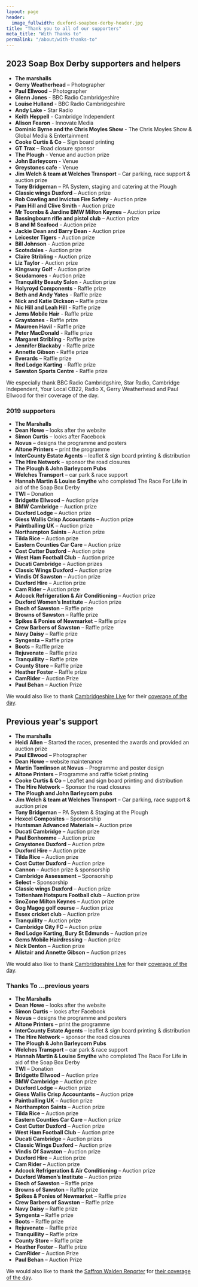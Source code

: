 ```yaml
---
layout: page
header:
  image_fullwidth: duxford-soapbox-derby-header.jpg
title: "Thank you to all of our supporters"
meta_title: "With Thanks to"
permalink: "/about/with-thanks-to"
---
```


## 2023 Soap Box Derby supporters and helpers

* __The marshalls__
* __Gerry Weatherhead__ – Photographer
* __Paul Ellwood__ – Photographer
* __Glenn Jones__ - BBC Radio Cambridgeshire
* __Louise Hulland__ - BBC Radio Cambridgeshire
* __Andy Lake__ - Star Radio
* __Keith Heppell__ - Cambridge Independent
* __Alison Fearon__ - Innovate Media
* __Dominic Byrne and the Chris Moyles Show__ - The Chris Moyles Show & Global Media & Entertainment
* __Cooke Curtis & Co__ – Sign board printing
* __GT Trax__ – Road closure sponsor
* __The Plough__ - Venue and auction prize
* __John Barleycorn__ - Venue
* __Greystones cafe__ - Venue
* __Jim Welch & team at Welches Transport__ – Car parking, race support & auction prize
* __Tony Bridgeman__ – PA System, staging and catering at the Plough
* __Classic wings Duxford__ – Auction prize
* __Rob Cowling and Invictus Fire Safety__ - Auction prize
* __Pam Hill and Clive Smith__ - Auction prize
* __Mr Toombs & Jardine BMW Milton Keynes__ – Auction prize
* __Bassingbourn rifle and pistol club__ – Auction prize
* __B and M Seafood__ - Auction prize
* __Jackie Dean and Barry Dean__ - Auction prize
* __Leicester Tigers__ - Auction prize
* __Bill Johnson__ - Auction prize
* __Scotsdales__ - Auction prize
* __Claire Stribling__ - Auction prize
* __Liz Taylor__ - Auction prize
* __Kingsway Golf__ - Auction prize
* __Scudamores__ - Auction prize
* __Tranquility Beauty Salon__ - Auction prize
* __Holyroyd Components__ - Raffle prize
* __Beth and Andy Yates__ - Raffle prize
* __Nick and Katie Dickson__ – Raffle prize
* __Nic Hill and Leah Hill__ - Raffle prize
* __Jems Mobile Hair__ - Raffle prize
* __Graystones__ - Raffle prize
* __Maureen Havil__ - Raffle prize
* __Peter MacDonald__ - Raffle prize
* __Margaret Stribling__ - Raffle prize
* __Jennifer Blackaby__ - Raffle prize
* __Annette Gibson__ - Raffle prize
* __Everards__ – Raffle prize
* __Red Lodge Karting__ - Raffle prize
* __Sawston Sports Centre__ - Raffle prize

We especially thank BBC Radio Cambridgshire, Star Radio, Cambridge Independent, Your Local CB22, Radio X, Gerry Weatherhead and Paul Ellwood for their coverage of the day.

### 2019 supporters

* __The Marshalls__
* __Dean Howe__ – looks after the website
* __Simon Curtis__ – looks after Facebook
* __Novus__ – designs the programme and posters
* __Altone Printers__ – print the programme
* __InterCounty Estate Agents__ – leaflet & sign board printing & distribution
* __The Hire Network__ – sponsor the road closures
* __The Plough & John Barleycorn Pubs__
* __Welches Transport__ – car park & race support
* __Hannah Martin & Louise Smythe__ who completed  The Race For Life in aid of the Soap Box Derby
* __TWI__ – Donation
* __Bridgette Ellwood__ – Auction prize
* __BMW Cambridge__ – Auction prize
* __Duxford Lodge__ – Auction prize
* __Giess Wallis Crisp Accountants__ – Auction prize
* __Paintballing UK__ – Auction prize
* __Northampton Saints__ – Auction prize
* __Tilda Rice__ – Auction prize
* __Eastern Counties Car Care__ – Auction prize
* __Cost Cutter Duxford__ – Auction prize
* __West Ham Football Club__ – Auction prize
* __Ducati Cambridge__ – Auction prizes
* __Classic Wings Duxford__ – Auction prize
* __Vindis Of Sawston__ – Auction prize
* __Duxford Hire__ – Auction prize
* __Cam Rider__ – Auction prize
* __Adcock Refrigeration & Air Conditioning__ – Auction prize
* __Duxford Women’s Institute__ – Auction prize
* __Etech of Sawston__ – Raffle prize
* __Browns of Sawston__ – Raffle prize
* __Spikes & Ponies of Newmarket__ – Raffle prize
* __Crew Barbers of Sawston__ – Raffle prize
* __Navy Daisy__ – Raffle prize
* __Syngenta__ – Raffle prize
* __Boots__ – Raffle prize
* __Rejuvenate__ – Raffle prize
* __Tranquillity__ – Raffle prize
* __County Store__ – Raffle prize
* __Heather Foster__ – Raffle prize
* __CamRider__ – Auction Prize
* __Paul Behan__ – Auction Prize

We would also like to thank [Cambridgeshire Live][1] for their [coverage of the day][2].


## Previous year's support

* __The marshalls__
* __Heidi Allen__ – Started the races, presented the awards and provided an auction prize
* __Paul Ellwood__ – Photographer
* __Dean Howe__ – website maintenance
* __Martin Tomlinson at Novus__ – Programme and poster design
* __Altone Printers__ – Programme and raffle ticket printing
* __Cooke Curtis & Co__ – Leaflet and sign board printing and distribution
* __The Hire Network__ – Sponsor the road closures
* __The Plough and John Barleycorn pubs__
* __Jim Welch & team at Welches Transport__ – Car parking, race support & auction prize
* __Tony Bridgeman__ – PA System & Staging at the Plough
* __Hexcel Composites__ – Sponsorship
* __Huntsman Advanced Materials__ – Auction prize
* __Ducati Cambridge__ – Auction prize
* __Paul Bonhomme__ – Auction prize
* __Graystones Duxford__ – Auction prize
* __Duxford Hire__ – Auction prize
* __Tilda Rice__ – Auction prize
* __Cost Cutter Duxford__ – Auction prize
* __Cannon__ – Auction prize & sponsorship
* __Cambridge Assessment__ – Sponsorship
* __Select__ – Sponsorship
* __Classic wings Duxford__ – Auction prize
* __Tottenham Hotspurs Football club__ – Auction prize
* __SnoZone Milton Keynes__ – Auction prize
* __Gog Magog golf course__ – Auction prize
* __Essex cricket club__ – Auction prize
* __Tranquility__ – Auction prize
* __Cambridge City FC__ – Auction prize
* __Red Lodge Karting, Bury St Edmunds__ – Auction prize
* __Gems Mobile Hairdressing__ – Auction prize
* __Nick Denton__ – Auction prize
* __Alistair and Annette Gibson__ – Auction prizes

We would also like to thank [Cambridgeshire Live][1] for their [coverage of the day][2].


### Thanks To …previous years

* __The Marshalls__
* __Dean Howe__ – looks after the website
* __Simon Curtis__ – looks after Facebook
* __Novus__ – designs the programme and posters
* __Altone Printers__ – print the programme
* __InterCounty Estate Agents__ – leaflet & sign board printing & distribution
* __The Hire Network__ – sponsor the road closures
* __The Plough & John Barleycorn Pubs__
* __Welches Transport__ – car park & race support
* __Hannah Martin & Louise Smythe__ who completed  The Race For Life in aid of the Soap Box Derby
* __TWI__ – Donation
* __Bridgette Ellwood__ – Auction prize
* __BMW Cambridge__ – Auction prize
* __Duxford Lodge__ – Auction prize
* __Giess Wallis Crisp Accountants__ – Auction prize
* __Paintballing UK__ – Auction prize
* __Northampton Saints__ – Auction prize
* __Tilda Rice__ – Auction prize
* __Eastern Counties Car Care__ – Auction prize
* __Cost Cutter Duxford__ – Auction prize
* __West Ham Football Club__ – Auction prize
* __Ducati Cambridge__ – Auction prizes
* __Classic Wings Duxford__ – Auction prize
* __Vindis Of Sawston__ – Auction prize
* __Duxford Hire__ – Auction prize
* __Cam Rider__ – Auction prize
* __Adcock Refrigeration & Air Conditioning__ – Auction prize
* __Duxford Women’s Institute__ – Auction prize
* __Etech of Sawston__ – Raffle prize
* __Browns of Sawston__ – Raffle prize
* __Spikes & Ponies of Newmarket__ – Raffle prize
* __Crew Barbers of Sawston__ – Raffle prize
* __Navy Daisy__ – Raffle prize
* __Syngenta__ – Raffle prize
* __Boots__ – Raffle prize
* __Rejuvenate__ – Raffle prize
* __Tranquillity__ – Raffle prize
* __County Store__ – Raffle prize
* __Heather Foster__ – Raffle prize
* __CamRider__ – Auction Prize
* __Paul Behan__ – Auction Prize

We would also like to thank the [Saffron Walden Reporter][3] for [their coverage of the day][3].

[1]: https://www.cambridge-news.co.uk/news/cambridge-news/gallery/duxford-village-soapbox-derby-winners-151026601
[2]: https://www.cambridge-news.co.uk/news/cambridge-news/gallery/duxford-village-soapbox-derby-winners-151026601
[3]: https://www.saffronwaldenreporter.co.uk/news/soapbox-derby-takes-over-duxford-roads-1-4686601
